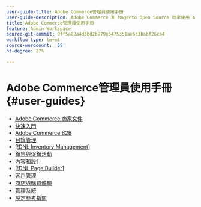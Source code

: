 ```yaml
---
user-guide-title: Adobe Commerce管理員使用手冊
user-guide-description: Adobe Commerce 和 Magento Open Source 商家使用 Admin 的文件和資源。
title: Adobe Commerce管理員使用手冊
feature: Admin Workspace
source-git-commit: 9ff5a82a4d3bd2b979e5475351ae6c3babf26ca4
workflow-type: tm+mt
source-wordcount: '69'
ht-degree: 27%

---
```


# Adobe Commerce管理員使用手冊 {#user-guides}

- [Adobe Commerce 商家文件](home.md)
- [快速入門](https://experienceleague.adobe.com/docs/commerce-admin/start/guide-overview.html)
- [Adobe Commerce B2B](https://experienceleague.adobe.com/docs/commerce-admin/b2b/guide-overview.html)
- [目錄管理](https://experienceleague.adobe.com/docs/commerce-admin/catalog/guide-overview.html)
- [[!DNL Inventory Management]](https://experienceleague.adobe.com/docs/commerce-admin/inventory/guide-overview.html)
- [銷售與促銷活動](https://experienceleague.adobe.com/docs/commerce-admin/marketing/guide-overview.html)
- [內容和設計](https://experienceleague.adobe.com/docs/commerce-admin/content-design/guide-overview.html)
- [[!DNL Page Builder]](https://experienceleague.adobe.com/docs/commerce-admin/page-builder/guide-overview.html)
- [客戶管理](https://experienceleague.adobe.com/docs/commerce-admin/customers/guide-overview.html)
- [商店與購買體驗](https://experienceleague.adobe.com/docs/commerce-admin/stores-sales/guide-overview.html)
- [管理系統](https://experienceleague.adobe.com/docs/commerce-admin/systems/guide-overview.html)
- [設定參考指南](https://experienceleague.adobe.com/docs/commerce-admin/config/guide-overview.html)
